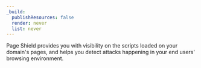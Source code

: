 ```yaml
---
_build:
  publishResources: false
  render: never
  list: never
---
```


Page Shield provides you with visibility on the scripts loaded on your domain's pages, and helps you detect attacks happening in your end users' browsing environment.
